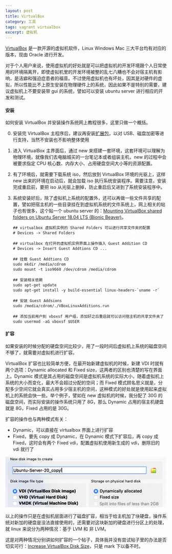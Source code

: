 ```yaml
---
layout: post
title: VirtualBox
category: 工具
tags: vagrant virtualbox
excerpt: 虚拟机
---
```


[VirtualBox](https://www.virtualbox.org) 是一款开源的虚拟机软件，Linux Windows Mac 三大平台均有对应的版本，现由 Oracle 进行开发。

对于个人用户来说，使用虚拟机的好处就是可以把虚拟机的开发环境跟个人日常使用的环境隔离开，即使虚拟机里的开发环境被整的乱七八糟也不会对宿主机有影响，是洁癖和强迫症患者的福音。不过使用虚拟机也有坏处，因其是对硬件的虚拟，所以性能比不上原生安装在物理硬件上的系统，因此如果不是特别的需要，建议虚拟机上不要安装带 gui 的系统，譬如可以安装 ubuntu server 进行相应的开发和测试。



#### 安装

如何安装 VirtualBox 并安装操作系统网上教程很多，这里只做一个概括。

0.  安装完 VirtualBox 主程序后，建议再安装[扩展包](https://download.virtualbox.org/virtualbox/6.1.22/Oracle_VM_VirtualBox_Extension_Pack-6.1.22.vbox-extpack)，以对 USB、磁盘加密等进行支持，当然不安装也不影响整体使用

1.  进入 VirtualBox 主界面后，通过 new 来搭建一套环境，这套环境可以理解为物理环境，就像我们去电脑城买的一台笔记本或者组装主机，new 的过程中会被要求指定 CPU 核心数、内存大小、占用硬盘空间大小等的资源配置。

2.  有了环境后，就需要下载系统 iso，然后放到 VirtualBox 环境的光驱上，这样 new 出来的环境在启动后，就会加载 iso 执行系统安装程序。需要注意，安装完成重启前，要把 iso 从光驱上删掉，防止重启后又进到了系统安装程序中。

3.  系统安装好后，除了虚拟机上系统的配置外，还可以再做一些文件共享的配置，譬如把宿主机的一些目录挂在到虚拟机系统的文件系统上，网上相关的帖子也有很多，这个贴一个 ubuntu server 的：[Mounting VirtualBox shared folders on Ubuntu Server 18.04 LTS (Bionic Beaver)](https://gist.github.com/estorgio/0c76e29c0439e683caca694f338d4003)。

    ```shell
    ## virtualbox 虚拟机实例的 Shared Folders 可以进行共享文件夹的配置
    # Devices -> Shared Folders
    
    ## virtualbox 在打开的虚拟机实例界面上操作插入 Guest Addition CD
    # Devices -> Insert Guest Addtions CD ...
    
    ## 挂载 Guest Addtions CD
    sudo mkdir /media/cdrom
    sudo mount -t iso9660 /dev/cdrom /media/cdrom
    
    ## 安装相关依赖
    sudo apt-get update
    sudo apt-get install -y build-essential linux-headers-`uname -r`
    
    ## 安装 Guest Addsions
    sudo /media/cdrom/./VBoxLinuxAdditions.run
    
    ## 添加当前用户到 vboxsf 用户组，添加好之后重启就可以访问宿主机的共享文件夹了
    sudo usermod -aG vboxsf $USER 
    ```

    

#### 扩容

如果安装的时候分配的硬盘空间比较少，用了一段时间后虚拟机上系统的磁盘空间不够了，就需要对虚拟机进行扩容。

VirtualBox 扩容也比较简单方便，在最开始新建虚拟机的时候，新建 VDI 时就有两个选项：Dynamic allocated 和 Fixed size，这两者的区别也清楚的写在界面上。Dynamic 模式是其占用的磁盘空间是虚拟机系统的实际大小，随着虚拟机上系统的大小而变化，最大不会超过分配的空间；而 Fixed 模式顾名思义就是，分配多少空间它就会真实占用多少宿主机的空间，这种模式的好处就是使用起来虚拟机上的系统会快一些。举个例子，譬如在 new 虚拟机的时候，我分配了 30G 的磁盘空间，而实际安装的操作系统只用了 8G，那么 Dynamic 占用的宿主机硬盘就是 8G，Fixed 占用的是 30G。

扩容的操作也与两种模式有关：

-   Dynamic，可以直接在 virtualbox 界面上进行扩容
-   Fixed，要先 copy 成 Dynamic，在 Dynamic 模式下扩容后，再 copy 成 Fixed，这时会有两个 Fixed vdi，配置虚拟机使用新生成的 vdi，删除旧的 vdi 就行了

<img src="../../images/virtualbox-vdi-copy.png" alt="virtualbox-vdi-copy" style="zoom:50%;" />



以上的操作只是在虚拟机层面进行了磁盘扩容，相当于给主机加了块硬盘，操作系统对新加的硬盘是没法直接使用的，还需要对这块新加的硬盘进行分区上的处理，就 linux 来说分为两种情况：基于 LVM 和 非 LVM。

这是对两种情况分别讲如何扩容的一个帖子，具体我并没有尝试帖子里的办法是否切实可行：[Increase VirtualBox Disk Size](https://linuxhint.com/increase-virtualbox-disk-size/)，只是 mark 下以备不时。

